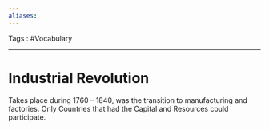 ```yaml
---
aliases: 
---
```

Tags : #Vocabulary 
___
# Industrial Revolution
Takes place during 1760 – 1840, was the transition to manufacturing and factories. Only Countries that had the Capital and Resources could participate.